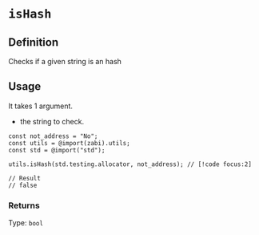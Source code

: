 # `isHash`

## Definition

Checks if a given string is an hash

## Usage

It takes 1 argument.

- the string to check.

```zig
const not_address = "No";
const utils = @import(zabi).utils;
const std = @import("std");

utils.isHash(std.testing.allocator, not_address); // [!code focus:2]

// Result
// false
```

### Returns

Type: `bool`
